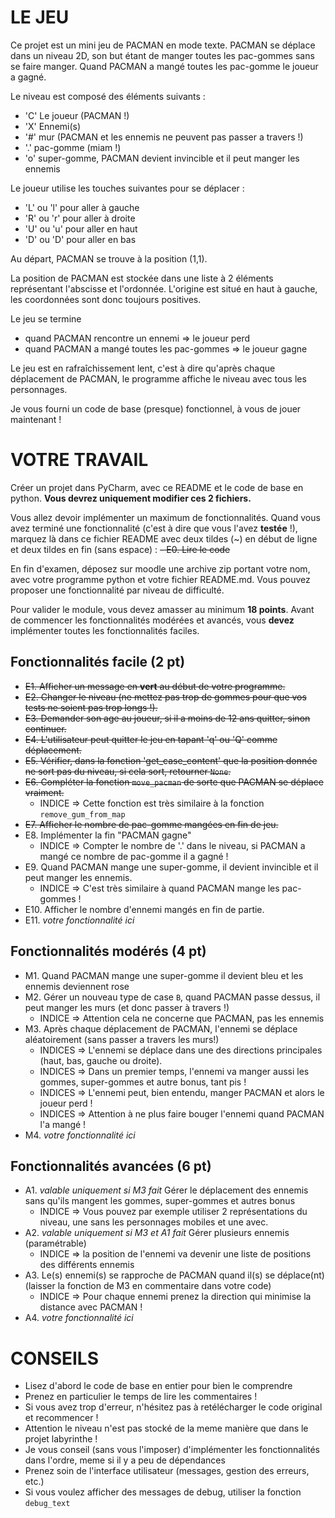# LE JEU

Ce projet est un mini jeu de PACMAN en mode texte.
PACMAN se déplace dans un niveau 2D, son but étant de manger toutes les pac-gommes sans se faire manger.
Quand PACMAN a mangé toutes les pac-gomme le joueur a gagné.

Le niveau est composé des éléments suivants :

- 'C' Le joueur (PACMAN !)
- 'X' Ennemi(s)
- '#' mur (PACMAN et les ennemis ne peuvent pas passer a travers !)
- '.' pac-gomme (miam !)
- 'o' super-gomme, PACMAN devient invincible et il peut manger les ennemis

Le joueur utilise les touches suivantes pour se déplacer :

- 'L' ou 'l' pour aller à gauche
- 'R' ou 'r' pour aller à droite
- 'U' ou 'u' pour aller en haut
- 'D' ou 'D' pour aller en bas

Au départ, PACMAN se trouve à la position (1,1).

La position de PACMAN est stockée dans une liste à 2 éléments représentant l'abscisse et l'ordonnée.
L'origine est situé en haut à gauche, les coordonnées sont donc toujours positives.

Le jeu se termine 
 - quand PACMAN rencontre un ennemi => le joueur perd
 - quand PACMAN a mangé toutes les pac-gommes => le joueur gagne

Le jeu est en rafraîchissement lent, c'est à dire qu'après chaque déplacement de PACMAN, le programme affiche
le niveau avec tous les personnages.

Je vous fourni un code de base (presque) fonctionnel, à vous de jouer maintenant !

# VOTRE TRAVAIL

Créer un projet dans PyCharm, avec ce README et le code de base en python.
**Vous devrez uniquement modifier ces 2 fichiers.**

Vous allez devoir implémenter un maximum de fonctionnalités.
Quand vous avez terminé une fonctionnalité (c'est à dire que vous l'avez **testée** !),
marquez là dans ce fichier README avec deux tildes (~) en début de ligne et deux tildes en fin (sans espace) :
~~- E0. Lire le code~~

En fin d'examen, déposez sur moodle une archive zip portant votre nom, avec votre programme python et votre fichier README.md.
Vous pouvez proposer une fonctionnalité par niveau de difficulté.

Pour valider le module, vous devez amasser au minimum **18 points**.
Avant de commencer les fonctionnalités modérées et avancés, vous **devez** implémenter toutes les fonctionnalités faciles.

## Fonctionnalités facile (2 pt)

- ~~E1. Afficher un message en **vert** au début de votre programme.~~
- ~~E2. Changer le niveau (ne mettez pas trop de gommes pour que vos tests ne soient pas trop longs !).~~
- ~~E3. Demander son age au joueur, si il a moins de 12 ans quitter, sinon continuer.~~
- ~~E4. L'utilisateur peut quitter le jeu en tapant 'q' ou 'Q' comme déplacement.~~
- ~~E5. Vérifier, dans la fonction 'get_case_content' que la position donnée ne sort pas du niveau, si cela sort, retourner `None`.~~
- ~~E6. Compléter la fonction `move_pacman` de sorte que PACMAN se déplace vraiment.~~
  * INDICE => Cette fonction est très similaire à la fonction  `remove_gum_from_map`
- ~~E7. Afficher le nombre de pac-gomme mangées en fin de jeu.~~
- E8. Implémenter la fin "PACMAN gagne" 
  * INDICE => Compter le nombre de '.' dans le niveau, si PACMAN a mangé ce nombre de pac-gomme il a gagné !
- E9. Quand PACMAN mange une super-gomme, il devient invincible et il peut manger les ennemis.
  * INDICE => C'est très similaire à quand PACMAN mange les pac-gommes !
- E10. Afficher le nombre d'ennemi mangés en fin de partie.
- E11. _votre fonctionnalité ici_

## Fonctionnalités modérés (4 pt)

- M1. Quand PACMAN mange une super-gomme il devient bleu et les ennemis deviennent rose
- M2. Gérer un nouveau type de case `B`, quand PACMAN passe dessus, il peut manger les murs (et donc passer à travers !)
  * INDICE => Attention cela ne concerne que PACMAN, pas les ennemis
- M3. Après chaque déplacement de PACMAN, l'ennemi se déplace aléatoirement (sans passer a travers les murs!)
  * INDICES => L'ennemi se déplace dans une des directions principales (haut, bas, gauche ou droite).
  * INDICES => Dans un premier temps, l'ennemi va manger aussi les gommes, super-gommes et autre bonus, tant pis !
  * INDICES => L'ennemi peut, bien entendu, manger PACMAN et alors le joueur perd !
  * INDICES => Attention à ne plus faire bouger l'ennemi quand PACMAN l'a mangé !
- M4. _votre fonctionnalité ici_

## Fonctionnalités avancées (6 pt)

- A1. _valable uniquement si M3 fait_ Gérer le déplacement des ennemis sans qu'ils mangent les gommes, super-gommes et autres bonus 
  * INDICE => Vous pouvez par exemple utiliser 2 représentations du niveau, une sans les personnages mobiles et une avec.
- A2. _valable uniquement si M3 et A1 fait_ Gérer plusieurs ennemis (paramétrable)
  * INDICE => la position de l'ennemi va devenir une liste de positions des différents ennemis
- A3. Le(s) ennemi(s) se rapproche de PACMAN quand il(s) se déplace(nt) (laisser la fonction de M3 en commentaire dans votre code)
  * INDICE => Pour chaque ennemi prenez la direction qui minimise la distance avec PACMAN !
- A4. _votre fonctionnalité ici_

# CONSEILS

- Lisez d'abord le code de base en entier pour bien le comprendre
- Prenez en particulier le temps de lire les commentaires !
- Si vous avez trop d'erreur, n'hésitez pas à retélécharger le code original et recommencer !
- Attention le niveau n'est pas stocké de la meme manière que dans le projet labyrinthe !
- Je vous conseil (sans vous l'imposer) d'implémenter les fonctionnalités dans l'ordre, meme si il y a peu de dépendances
- Prenez soin de l'interface utilisateur (messages, gestion des erreurs, etc.)
- Si vous voulez afficher des messages de debug, utiliser la fonction `debug_text`
